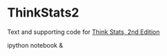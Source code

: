 ThinkStats2
===========

Text and supporting code for [Think Stats, 2nd Edition](http://greenteapress.com/thinkstats2/index.html)

ipython notebook &
